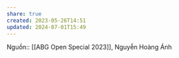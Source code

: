 ```yaml
---
share: true
created: 2023-05-26T14:51
updated: 2024-07-01T15:49
---
```

Nguồn:: [[ABG Open Special 2023]], Nguyễn Hoàng Ánh

